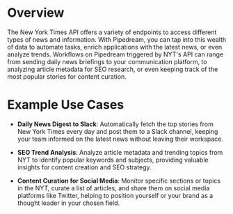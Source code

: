 # Overview

The New York Times API offers a variety of endpoints to access different types of news and information. With Pipedream, you can tap into this wealth of data to automate tasks, enrich applications with the latest news, or even analyze trends. Workflows on Pipedream triggered by NYT's API can range from sending daily news briefings to your communication platform, to analyzing article metadata for SEO research, or even keeping track of the most popular stories for content curation.

# Example Use Cases

- **Daily News Digest to Slack**: Automatically fetch the top stories from New York Times every day and post them to a Slack channel, keeping your team informed on the latest news without leaving their workspace.

- **SEO Trend Analysis**: Analyze article metadata and trending topics from NYT to identify popular keywords and subjects, providing valuable insights for content creation and SEO strategy.

- **Content Curation for Social Media**: Monitor specific sections or topics in the NYT, curate a list of articles, and share them on social media platforms like Twitter, helping to position yourself or your brand as a thought leader in your chosen field.
